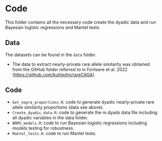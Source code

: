 # Code

This folder contains all the necessary code create the dyadic data and run Bayesian logistic regressions and Mantel tests.


## Data

The datasets can be found in the `data` folder.

- The data to extract nearly-private rare allele similarity was obtained from the GitHub folder referred to in Fontsere et al. 2022 (https://github.com/kuhlwilm/rareCAGA).


## Code
- `Get_nepra_proportions.R`: code to generate dyadic nearly-private rare allele similarity proportions (data see above).
- `Create_dyadic_data.R`: code to generate the m.dyads data file including all dyadic variables in the data folder.
- `BRMS_models.R`: code to run Bayesian logistic regressions including models testing for robustness.
- `Mantel_tests.R`: code to run Mantel tests.


